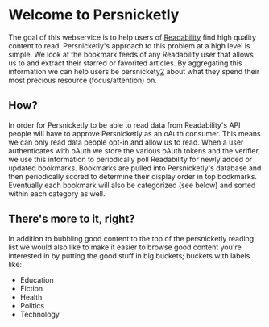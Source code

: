 # Welcome to Persnicketly #

The goal of this webservice is to help users of [Readability][1] find high quality content to read. Persnicketly's approach to this problem at a high level is simple. We look at the bookmark feeds of any Readability user that allows us to and extract their starred or favorited articles. By aggregating this information we can help users be persnickety[2] about what they spend their most precious resource (focus/attention) on.

## How? ##

In order for Persnicketly to be able to read data from Readability's API people will have to approve Persnicketly as an oAuth consumer. This means we can only read data people opt-in and allow us to read. When a user authenticates with oAuth we store the various oAuth tokens and the verifier, we use this information to periodically poll Readability for newly added or updated bookmarks. Bookmarks are pulled into Persnicketly's database and then periodically scored to determine their display order in top bookmarks. Eventually each bookmark will also be categorized (see below) and sorted within each category as well.

## There's more to it, right? ##

In addition to bubbling good content to the top of the persnicketly reading list we would also like to make it easier to browse good content you're interested in by putting the good stuff in big buckets; buckets with labels like:

* Education
* Fiction
* Health
* Politics
* Technology



[1]: http://readability.com
[2]: http://dictionary.reference.com/browse/persnickety 
